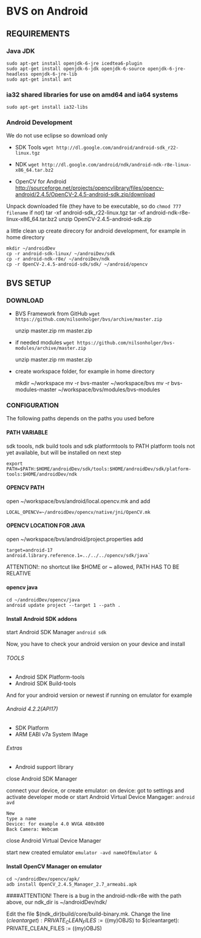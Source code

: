 # BVS on Android


## REQUIREMENTS

### Java JDK

	sudo apt-get install openjdk-6-jre icedtea6-plugin
	sudo apt-get install openjdk-6-jdk openjdk-6-source openjdk-6-jre-headless openjdk-6-jre-lib
	sudo apt-get install ant


### ia32 shared libraries for use on amd64 and ia64 systems
	sudo apt-get install ia32-libs

### Android Development 
We do not use eclipse so download only

* SDK Tools `wget http://dl.google.com/android/android-sdk_r22-linux.tgz`

* NDK `wget http://dl.google.com/android/ndk/android-ndk-r8e-linux-x86_64.tar.bz2`

* OpenCV for Android http://sourceforge.net/projects/opencvlibrary/files/opencv-android/2.4.5/OpenCV-2.4.5-android-sdk.zip/download

Unpack downloaded file (they have to be executable, so do `chmod 777 filename` if not)
	tar -xf android-sdk_r22-linux.tgz
	tar -xf android-ndk-r8e-linux-x86_64.tar.bz2
	unzip OpenCV-2.4.5-android-sdk.zip

a little clean up
create direcory for android development, for example in home directory

	mkdir ~/androidDev
	cp -r android-sdk-linux/ ~/androiDev/sdk
	cp -r android-ndk-r8e/ ~/androiDev/ndk
	cp -r OpenCV-2.4.5-android-sdk/sdk/ ~/android/opencv


## BVS SETUP
### DOWNLOAD
* BVS Framework from GitHub `wget https://github.com/nilsonholger/bvs/archive/master.zip`

	unzip master.zip
	rm master.zip

* if needed modules `wget https://github.com/nilsonholger/bvs-modules/archive/master.zip`

	unzip master.zip
	rm master.zip


* create workspace folder, for example in home directory

	mkdir ~/workspace
	mv -r bvs-master ~/workspace/bvs
	mv -r bvs-modules-master ~/workspace/bvs/modules/bvs-modules


### CONFIGURATION
The following paths depends on the paths you used before

#### PATH VARIABLE 

sdk toools, ndk build tools and sdk platformtools to PATH 
platform tools not yet available, but will be installed on next step

	export PATH=$PATH:$HOME/androidDev/sdk/tools:$HOME/androidDev/sdk/platform-tools:$HOME/androidDev/ndk


#### OPENCV PATH 
open ~/workspace/bvs/android/local.opencv.mk and add

	LOCAL_OPENCV=~/androidDev/opencv/native/jni/OpenCV.mk


#### OPENCV LOCATION FOR JAVA

open ~/workspace/bvs/android/project.properties
add	

	target=android-17
	android.library.reference.1=../../../opencv/sdk/java`
	
ATTENTION!: no shortcut like $HOME or ~  allowed, PATH HAS TO BE RELATIVE


#### opencv java

	cd ~/androidDev/opencv/java
	android	update project --target 1 --path .

#### Install Android SDK addons

start Android SDK Manager `android sdk`

Now, you have to check your android version on your device and install

###### TOOLS
* Android SDK Platform-tools
* Android SDK Build-tools

And for your android version or newest if running on emulator for example

###### Android 4.2.2(API17)
* SDK Platform
* ARM EABI v7a System IMage

###### Extras
* Android support library

close Android SDK Manager

connect your device, or create emulator:
on device: got to settings and activate developer mode
or
start Android Virtual Device Mangager: `android avd`
	
	New
	type a name
	Device: for example 4.0 WVGA 480x800
	Back Camera: Webcam 

close Android Virtual Device Manager

start new created emulator `emulator -avd nameOfEmulator &`

#### Install OpenCV Manager on emulator

	cd ~/androidDev/opencv/apk/
	adb install OpenCV_2.4.5_Manager_2.7_armeabi.apk

####ATTENTION!
There is a bug in the android-ndk-r8e 
with the path above, our ndk_dir is ~/androidDev/ndk/

Edit the file $(ndk_dir)build/core/build-binary.mk. Change the line
$(cleantarget): PRIVATE_CLEAN_FILES := ($(my)OBJS)
to
$(cleantarget): PRIVATE_CLEAN_FILES := $($(my)OBJS)
